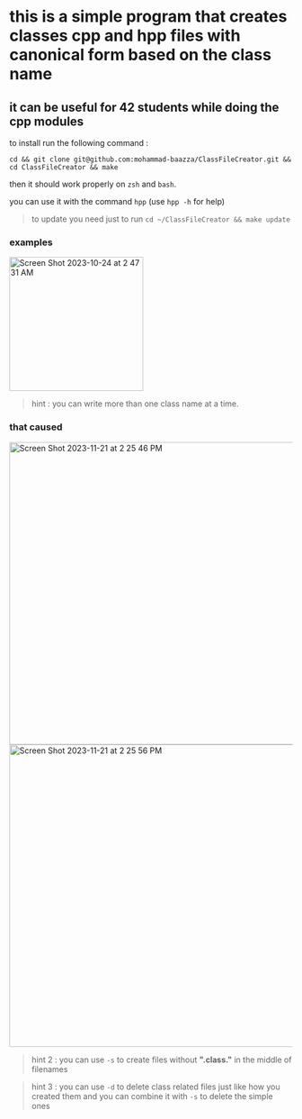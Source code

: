 # this is a simple program that creates classes cpp and hpp files with canonical form based on the class name
## it can be useful for 42 students while doing the cpp modules

to install run the following command :

```cd && git clone git@github.com:mohammad-baazza/ClassFileCreator.git && cd ClassFileCreator && make```

then it should work properly on ```zsh``` and ```bash```.

you can use it with the command ```hpp``` (use ```hpp -h``` for help)

>to update you need just to run ```cd ~/ClassFileCreator && make update```

### examples

<img width="238" alt="Screen Shot 2023-10-24 at 2 47 31 AM" src="https://github.com/mohammad-baazza/42tools/assets/115046361/1366d134-8b0a-4c68-900d-3505efdadc54">

> hint : you can write more than one class name at a time.

### that caused

<img width="537" alt="Screen Shot 2023-11-21 at 2 25 46 PM" src="https://github.com/mohammad-baazza/ClassFileCreator/assets/115046361/246b1caa-64d0-4812-a68c-1823d01a616b">
<img width="537" alt="Screen Shot 2023-11-21 at 2 25 56 PM" src="https://github.com/mohammad-baazza/ClassFileCreator/assets/115046361/6661ed81-2633-4acd-90a9-e3c5b8a68cfc">


> hint 2 : you can use ```-s``` to create files without **".class."** in the middle of filenames

> hint 3 : you can use ```-d``` to delete class related files just like how you created them
> and you can combine it with ```-s``` to delete the simple ones
